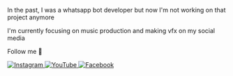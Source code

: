 In the past, I was a whatsapp bot developer but now I'm not working on that project anymore

I'm currently focusing on music production and making vfx on my social media

<p>Follow me 👋</p>
  <a href="https://instagram.com/stveen.ts" target="_blank">
    <img src="https://img.shields.io/badge/instagram-%23E4405F.svg?&style=for-the-badge&logo=instagram&logoColor=white&color=071A2C" alt="Instagram"/>
  </a>
  <a href="https://youtube.com/c/StevenTs-EDX" target="_blank">
    <img src="https://img.shields.io/badge/youtube-%2312100E.svg?&style=for-the-badge&logo=youtube&logoColor=white&color=071A2C" alt="YouTube"/>
  </a>
<a href="https://open.spotify.com/artist/16DT477pJEBjP3xNqL2hq7" target="_blank">
    <img src="https://img.shields.io/badge/facebook-%2312100E.svg?&style=for-the-badge&logo=spotify&logoColor=white&color=071A2C" alt="Facebook"/>
  </a>
